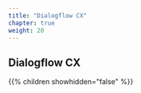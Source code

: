 ```yaml
---
title: "Dialogflow CX"
chapter: true
weight: 20
---
```


## Dialogflow CX

{{% children showhidden="false" %}}

